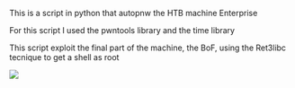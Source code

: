 This is a script in python that autopnw the HTB machine Enterprise

For this script I used the pwntools library and the time library

This script exploit the final part of the machine, the BoF, using the Ret3libc tecnique to get a shell as root

<a href="https://Rug4lo.github.io/"><img src="/image.jpg"></a>

